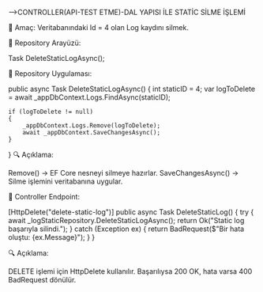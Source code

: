 ﻿-->CONTROLLER(API-TEST ETME)-DAL YAPISI İLE STATİC SİLME İŞLEMİ

🎯 Amaç:
Veritabanındaki Id = 4 olan Log kaydını silmek.

🔧 Repository Arayüzü:

Task DeleteStaticLogAsync();

🔨 Repository Uygulaması:

public async Task DeleteStaticLogAsync()
{
    int staticID = 4;
    var logToDelete = await _appDbContext.Logs.FindAsync(staticID);

    if (logToDelete != null)
    {
        _appDbContext.Logs.Remove(logToDelete);
        await _appDbContext.SaveChangesAsync();
    }
}
🔍 Açıklama:

Remove() → EF Core nesneyi silmeye hazırlar.
SaveChangesAsync() → Silme işlemini veritabanına uygular.

🎯 Controller Endpoint:

[HttpDelete("delete-static-log")]
public async Task<IActionResult> DeleteStaticLog()
{
    try
    {
        await _logStaticRepository.DeleteStaticLogAsync();
        return Ok("Static log başarıyla silindi.");
    }
    catch (Exception ex)
    {
        return BadRequest($"Bir hata oluştu: {ex.Message}");
    }
}

🔍 Açıklama:

DELETE işlemi için HttpDelete kullanılır. Başarılıysa 200 OK, hata varsa 400 BadRequest dönülür.